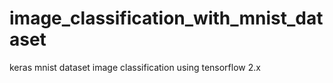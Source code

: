 # image_classification_with_mnist_dataset

keras mnist dataset image classification using tensorflow 2.x 
